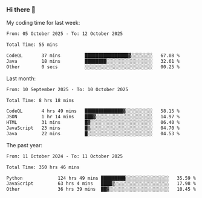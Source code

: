 ### Hi there 👋

My coding time for last week:

<!--START_SECTION:week-->

```txt
From: 05 October 2025 - To: 12 October 2025

Total Time: 55 mins

CodeQL       37 mins         ████████████████▓░░░░░░░░   67.08 %
Java         18 mins         ████████░░░░░░░░░░░░░░░░░   32.61 %
Other        0 secs          ░░░░░░░░░░░░░░░░░░░░░░░░░   00.25 %
```

<!--END_SECTION:week-->

Last month:

<!--START_SECTION:month-->

```txt
From: 10 September 2025 - To: 10 October 2025

Total Time: 8 hrs 18 mins

CodeQL       4 hrs 49 mins   ██████████████▓░░░░░░░░░░   58.15 %
JSON         1 hr 14 mins    ███▓░░░░░░░░░░░░░░░░░░░░░   14.97 %
HTML         31 mins         █▓░░░░░░░░░░░░░░░░░░░░░░░   06.40 %
JavaScript   23 mins         █▒░░░░░░░░░░░░░░░░░░░░░░░   04.70 %
Java         22 mins         █░░░░░░░░░░░░░░░░░░░░░░░░   04.53 %
```

<!--END_SECTION:month-->

The past year:

<!--START_SECTION:year-->

```txt
From: 11 October 2024 - To: 11 October 2025

Total Time: 350 hrs 46 mins

Python             124 hrs 49 mins █████████░░░░░░░░░░░░░░░░   35.59 %
JavaScript         63 hrs 4 mins   ████▒░░░░░░░░░░░░░░░░░░░░   17.98 %
Other              36 hrs 39 mins  ██▓░░░░░░░░░░░░░░░░░░░░░░   10.45 %
```

<!--END_SECTION:year-->
